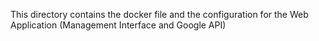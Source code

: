 This directory contains the docker file and the configuration for the Web Application (Management Interface and Google API)